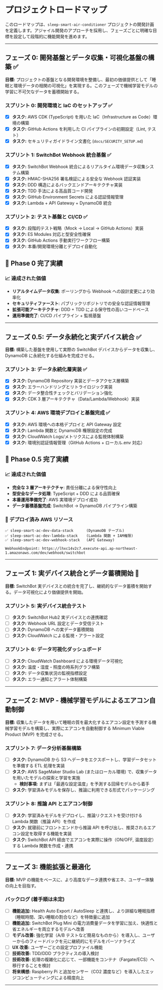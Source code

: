 # プロジェクトロードマップ

このロードマップは、`sleep-smart-air-conditioner` プロジェクトの開発計画を定義します。アジャイル開発のアプローチを採用し、フェーズごとに明確な目標を設定して段階的に機能開発を進めます。

---

## フェーズ 0: 開発基盤とデータ収集・可視化基盤の構築 ✅

**目標:** プロジェクトの基盤となる開発環境を整備し、最初の価値提供として「睡眠と環境データの相関の可視化」を実現する。このフェーズで機械学習モデルの学習に不可欠なデータを蓄積開始する。

### スプリント 0: 開発環境と IaC のセットアップ ✅

- [x] **タスク:** AWS CDK (TypeScript) を用いた IaC（Infrastructure as Code）環境の構築
- [x] **タスク:** GitHub Actions を利用した CI パイプラインの初期設定（Lint, テスト）
- [x] **タスク:** セキュリティガイドライン文書化 (`docs/SECURITY_SETUP.md`)

### スプリント 1: SwitchBot Webhook 統合基盤 ✅

- [x] **タスク:** SwitchBot Webhook 統合によるリアルタイム環境データ収集システム構築
- [x] **タスク:** HMAC-SHA256 署名検証による安全な Webhook 認証実装
- [x] **タスク:** DDD 構造によるバックエンドアーキテクチャ実装
- [x] **タスク:** TDD 手法による高品質コード開発
- [x] **タスク:** GitHub Environment Secrets による認証情報管理
- [x] **タスク:** Lambda + API Gateway + DynamoDB 統合

### スプリント 2: テスト基盤と CI/CD ✅

- [x] **タスク:** 段階的テスト戦略（Mock → Local → GitHub Actions）実装
- [x] **タスク:** ES Modules 対応と型安全性確保
- [x] **タスク:** GitHub Actions 手動実行ワークフロー構築
- [x] **タスク:** 本番/開発環境分離とデプロイ自動化

## 🎊 Phase 0 完了実績

### 📈 達成された価値

- **リアルタイムデータ収集**: ポーリングから Webhook への設計変更により効率化
- **セキュリティファースト**: パブリックリポジトリでの安全な認証情報管理
- **拡張可能アーキテクチャ**: DDD + TDD による保守性の高いコードベース
- **運用準備完了**: CI/CD パイプライン + 監視基盤

---

## フェーズ 0.5: データ永続化と実デバイス統合 ✅

**目標:** 構築した基盤を使用して実際の SwitchBot デバイスからデータを収集し、DynamoDB に永続化する仕組みを完成させる。

### スプリント 3: データ永続化層実装 ✅

- [x] **タスク:** DynamoDB Repository 実装とデータアクセス層構築
- [x] **タスク:** エラーハンドリングとリトライロジック実装
- [x] **タスク:** データ整合性チェックとバリデーション強化
- [x] **タスク:** CDK 3 層アーキテクチャ（Data/Lambda/Webhook）実装

### スプリント 4: AWS 環境デプロイと基盤完成 ✅

- [x] **タスク:** AWS 環境への本格デプロイと API Gateway 設定
- [x] **タスク:** Lambda 関数と DynamoDB 権限設定の完成
- [x] **タスク:** CloudWatch Logs/メトリクスによる監視体制構築
- [x] **タスク:** 環境別認証情報管理（GitHub Actions + ローカル.env 対応）

## 🎊 Phase 0.5 完了実績

### 📈 達成された価値

- **完全な 3 層アーキテクチャ**: 責任分離による保守性向上
- **型安全なデータ処理**: TypeScript + DDD による品質確保
- **本番運用準備完了**: AWS 実環境デプロイ成功
- **データ蓄積基盤完成**: SwitchBot → DynamoDB パイプライン構築

### 🚀 デプロイ済み AWS リソース

```
✅ sleep-smart-ac-dev-data-stack      (DynamoDB テーブル)
✅ sleep-smart-ac-dev-lambda-stack    (Lambda 関数 + IAM権限)
✅ sleep-smart-ac-dev-webhook-stack   (API Gateway)

WebhookEndpoint: https://lhxc14v2c7.execute-api.ap-northeast-1.amazonaws.com/dev/webhook/switchbot
```

---

## フェーズ 1: 実デバイス統合とデータ蓄積開始 🔄

**目標:** SwitchBot 実デバイスとの統合を完了し、継続的なデータ蓄積を開始する。データ可視化により価値提供を開始。

### スプリント 5: 実デバイス統合テスト

- [ ] **タスク:** SwitchBot Hub2 実デバイスとの連携確認
- [ ] **タスク:** Webhook URL 設定とデータ受信テスト
- [ ] **タスク:** DynamoDB への実データ蓄積開始
- [ ] **タスク:** CloudWatch による監視・アラート設定

### スプリント 6: データ可視化ダッシュボード

- [ ] **タスク:** CloudWatch Dashboard による環境データ可視化
- [ ] **タスク:** 温度・湿度・照度の時系列グラフ構築
- [ ] **タスク:** データ収集状況の監視指標設定
- [ ] **タスク:** エラー通知とアラート体制構築

---

## フェーズ 2: MVP - 機械学習モデルによるエアコン自動制御

**目標:** 収集したデータを用いて睡眠の質を最大化するエアコン設定を予測する機械学習モデルを構築し、実際にエアコンを自動制御する Minimum Viable Product (MVP) を完成させる。

### スプリント 7: データ分析基盤構築

- [ ] **タスク:** DynamoDB から S3 へデータをエクスポートし、学習データセットを準備する ETL 処理を実装
- [ ] **タスク:** AWS SageMaker Studio Lab (またはローカル環境) で、収集データを用いたモデルの探索と学習を実施
  - **検討事項:** まずは「最適な設定温度」を予測する回帰モデルから着手
- [ ] **タスク:** 学習済みモデルを保存し、推論に利用できる形式でパッケージング

### スプリント 8: 推論 API とエアコン制御

- [ ] **タスク:** 学習済みモデルをデプロイし、推論リクエストを受け付ける Lambda 関数（推論 API）を作成
- [ ] **タスク:** 就寝前にフロントエンドから推論 API を呼び出し、推奨されるエアコン設定を取得する機能を実装
- [ ] **タスク:** SwitchBot API 経由でエアコンを実際に操作（ON/OFF, 温度設定）する Lambda 関数を作成・連携

---

## フェーズ 3: 機能拡張と最適化

**目標:** MVP の機能をベースに、より高度なデータ連携や省エネ、ユーザー体験の向上を目指す。

### バックログ (着手順は未定)

- [ ] **機能追加:** Health Auto Export / AutoSleep と連携し、より詳細な睡眠指標（睡眠時間、深い睡眠の割合など）を特徴量に追加
- [ ] **機能追加:** SwitchBot Plug Mini の電力消費量データを学習に加え、快適性と省エネルギーを両立するモデルへ改善
- [ ] **モデル改善:** 強化学習（A/B テストなど簡易なものから）を導入し、ユーザーからのフィードバックを元に継続的にモデルをパーソナライズ
- [ ] **UX 改善:** ユーザーごとの設定プロファイル機能
- [ ] **技術改善:** TDD/DDD プラクティスの導入検討
- [ ] **技術改善:** 処理の複雑化に応じて、一部機能をコンテナ（Fargate/ECS）へ移行することを検討
- [ ] **将来構想:** Raspberry Pi と追加センサー（CO2 濃度など）を導入したエッジコンピューティングによる精度向上

---
